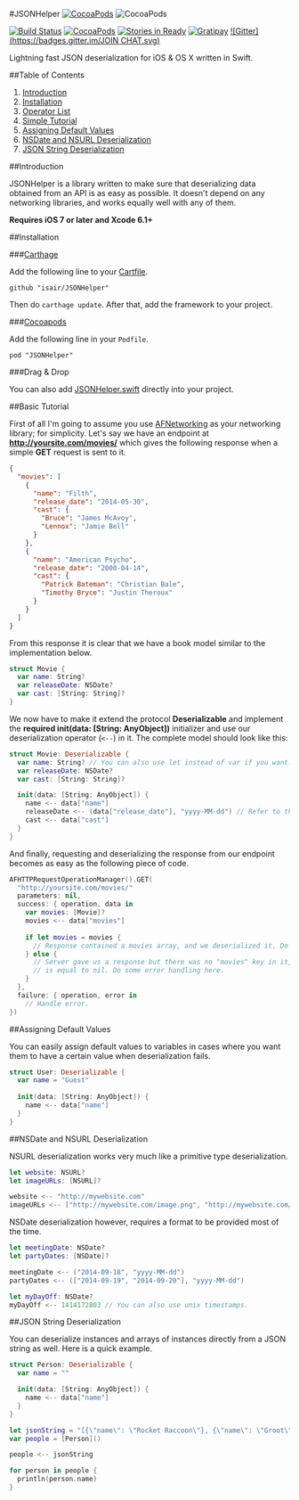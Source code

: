
#JSONHelper [![CocoaPods](https://img.shields.io/cocoapods/l/JSONHelper.svg)](https://github.com/isair/JSONHelper/blob/master/LICENSE) ![CocoaPods](https://img.shields.io/cocoapods/p/JSONHelper.svg)

[![Build Status](https://travis-ci.org/isair/JSONHelper.svg?branch=master)](https://travis-ci.org/isair/JSONHelper)
[![CocoaPods](https://img.shields.io/cocoapods/v/JSONHelper.svg)](https://cocoapods.org/pods/JSONHelper)
[![Stories in Ready](https://badge.waffle.io/isair/JSONHelper.png?label=ready&title=Ready)](https://waffle.io/isair/JSONHelper)
[![Gratipay](https://img.shields.io/gratipay/bsencan91.svg)](https://gratipay.com/bsencan91/)
[![Gitter](https://badges.gitter.im/JOIN CHAT.svg)](https://gitter.im/isair/JSONHelper?utm_source=badge&utm_medium=badge&utm_campaign=pr-badge&utm_content=badge)

Lightning fast JSON deserialization for iOS &amp; OS X written in Swift.

##Table of Contents

1. [Introduction](#introduction)
2. [Installation](#installation)
3. [Operator List](#operator-list)
4. [Simple Tutorial](#simple-tutorial)
5. [Assigning Default Values](#assigning-default-values)
6. [NSDate and NSURL Deserialization](#nsdate-and-nsurl-deserialization)
7. [JSON String Deserialization](#json-string-deserialization)

##Introduction

JSONHelper is a library written to make sure that deserializing data obtained from an API is as easy as possible. It doesn't depend on any networking libraries, and works equally well with any of them.

__Requires iOS 7 or later and Xcode 6.1+__

##Installation

###[Carthage](https://github.com/Carthage/Carthage#installing-carthage)

Add the following line to your [Cartfile](https://github.com/Carthage/Carthage/blob/master/Documentation/Artifacts.md#cartfile).

```
github "isair/JSONHelper"
```

Then do `carthage update`. After that, add the framework to your project.

###[Cocoapods](https://github.com/CocoaPods/CocoaPods)

Add the following line in your `Podfile`.

```
pod "JSONHelper"
```	

###Drag & Drop

You can also add [JSONHelper.swift](https://raw.githubusercontent.com/isair/JSONHelper/master/JSONHelper/JSONHelper.swift) directly into your project.

##Basic Tutorial

First of all I'm going to assume you use [AFNetworking](https://github.com/AFNetworking/AFNetworking) as your networking library; for simplicity. Let's say we have an endpoint at __http://yoursite.com/movies/__ which gives the following response when a simple __GET__ request is sent to it.

```json
{
  "movies": [
    {
      "name": "Filth",
      "release_date": "2014-05-30",
      "cast": {
        "Bruce": "James McAvoy",
        "Lennox": "Jamie Bell"
      }
    },
    {
      "name": "American Psycho",
      "release_date": "2000-04-14",
      "cast": {
        "Patrick Bateman": "Christian Bale",
        "Timothy Bryce": "Justin Theroux"
      }
    }
  ]
}
```

From this response it is clear that we have a book model similar to the implementation below.

```swift
struct Movie {
  var name: String?
  var releaseDate: NSDate?
  var cast: [String: String]?
}
```

We now have to make it extend the protocol __Deserializable__ and implement the __required init(data: [String: AnyObject])__ initializer and use our deserialization operator (`<--`) in it. The complete model should look like this:

```swift
struct Movie: Deserializable {
  var name: String? // You can also use let instead of var if you want.
  var releaseDate: NSDate?
  var cast: [String: String]?

  init(data: [String: AnyObject]) {
    name <-- data["name"]
    releaseDate <-- (data["release_date"], "yyyy-MM-dd") // Refer to the next section for more info.
    cast <-- data["cast"]
  }
}
```

And finally, requesting and deserializing the response from our endpoint becomes as easy as the following piece of code.

```swift
AFHTTPRequestOperationManager().GET(
  "http://yoursite.com/movies/"
  parameters: nil,
  success: { operation, data in
    var movies: [Movie]?
    movies <-- data["movies"]
    
    if let movies = movies {
      // Response contained a movies array, and we deserialized it. Do what you want here.
    } else {
      // Server gave us a response but there was no "movies" key in it, so the movies variable
      // is equal to nil. Do some error handling here.
    }
  },
  failure: { operation, error in
    // Handle error.
})
```

##Assigning Default Values

You can easily assign default values to variables in cases where you want them to have a certain value when deserialization fails.

````swift
struct User: Deserializable {
  var name = "Guest"
  
  init(data: [String: AnyObject]) {
    name <-- data["name"]
  }
}
````

##NSDate and NSURL Deserialization

NSURL deserialization works very much like a primitive type deserialization.

````swift
let website: NSURL?
let imageURLs: [NSURL]?

website <-- "http://mywebsite.com"
imageURLs <-- ["http://mywebsite.com/image.png", "http://mywebsite.com/anotherImage.png"]
````

NSDate deserialization however, requires a format to be provided most of the time.

````swift
let meetingDate: NSDate?
let partyDates: [NSDate]?

meetingDate <-- ("2014-09-18", "yyyy-MM-dd")
partyDates <-- (["2014-09-19", "2014-09-20"], "yyyy-MM-dd")

let myDayOff: NSDate?
myDayOff <-- 1414172803 // You can also use unix timestamps.
````

##JSON String Deserialization

You can deserialize instances and arrays of instances directly from a JSON string as well. Here is a quick example.

````swift
struct Person: Deserializable {
  var name = ""

  init(data: [String: AnyObject]) {
    name <-- data["name"]
  }
}

let jsonString = "[{\"name\": \"Rocket Raccoon\"}, {\"name\": \"Groot\"}]"
var people = [Person]()

people <-- jsonString

for person in people {
  println(person.name)
}
````
